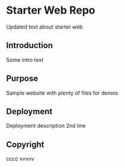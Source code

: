 # Starter Web Repo

Updated text about starter web

## Introduction
Some intro text

## Purpose

Sample website with plenty of files for demos

## Deployment

Deployment description
2nd line

## Copyright
cccc
vvvvv
